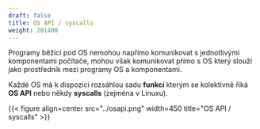 ```yaml
---
draft: false
title: OS API / syscalls
weight: 201400
---
```


Programy běžící pod OS nemohou napřímo komunikovat s jednotlivými komponentami počítače, mohou však komunikovat přímo s OS který slouží jako prostředník mezi programy OS a komponentami.

Každé OS má k dispozici rozsáhlou sadu **funkcí** kterým se kolektivně říká **OS API** nebo někdy **syscalls** (zejména v Linuxu).

{{< figure align=center src="../osapi.png" width=450 title="OS API / syscalls" >}}

